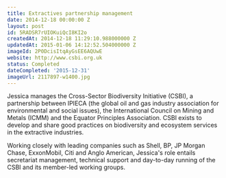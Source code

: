 ```yaml
---
title: Extractives partnership management
date: 2014-12-18 00:00:00 Z
layout: post
id: 5RADSR7rUIOKuiQcI8KI2o
createdAt: 2014-12-18 11:29:10.988000000 Z
updatedAt: 2015-01-06 14:12:52.504000000 Z
imageId: 2P0DcisItqAyGsEE6AQUwE
website: http://www.csbi.org.uk
status: Completed
dateCompleted: '2015-12-31'
imageUrl: 2117897-w1400.jpg
---
```


Jessica manages the Cross-Sector Biodiversity Initiative (CSBI), a partnership between IPIECA (the global oil and gas industry association for environmental and social issues), the International Council on Mining and Metals (ICMM) and the Equator Principles Association. CSBI exists to develop and share good practices on biodiversity and ecosystem services in the extractive industries.

Working closely with leading companies such as Shell, BP, JP Morgan Chase, ExxonMobil, Citi and Anglo American, Jessica's role entails secretariat management, technical support and day-to-day running of the CSBI and its member-led working groups.
